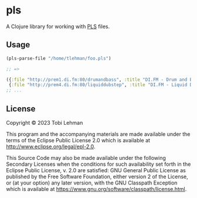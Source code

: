 # pls

A Clojure library for working with [PLS](https://en.wikipedia.org/wiki/PLS_(file_format)) files.

## Usage

```clojure
(pls-parse-file "/home/tlehman/foo.pls")

;; => 

({:file "http://prem1.di.fm:80/drumandbass", :title "DI.FM - Drum and Bass"}
 {:file "http://prem4.di.fm:80/liquiddubstep", :title "DI.FM - Liquid Dubstep"})
;; ...
```

## License

Copyright © 2023 Tobi Lehman

This program and the accompanying materials are made available under the
terms of the Eclipse Public License 2.0 which is available at
http://www.eclipse.org/legal/epl-2.0.

This Source Code may also be made available under the following Secondary
Licenses when the conditions for such availability set forth in the Eclipse
Public License, v. 2.0 are satisfied: GNU General Public License as published by
the Free Software Foundation, either version 2 of the License, or (at your
option) any later version, with the GNU Classpath Exception which is available
at https://www.gnu.org/software/classpath/license.html.
